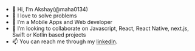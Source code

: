 - 👋 Hi, I’m Akshay(@maha0134)
- 👀 I love to solve problems
- 🌱 I’m a Mobile Apps and Web developer
- 💞️ I’m looking to collaborate on Javascript, React, React Native, next.js, Swift or Kotlin based projects
- 📫 You can reach me through my [linkedIn](https://www.linkedin.com/in/akshay-mahajan-1b5508188/).

<!---
maha0134/maha0134 is a ✨ special ✨ repository because its `README.md` (this file) appears on your GitHub profile.
You can click the Preview link to take a look at your changes.
--->

